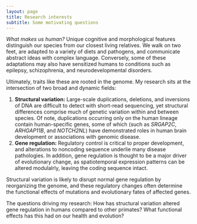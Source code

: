 ```yaml
---
layout: page
title: Research interests
subtitle: Some motivating questions
---
```


*What makes us human?* Unique cognitive and morphological features distinguish our species from our closest living relatives. We walk on two feet, are adapted to a variety of diets and pathogens, and communicate abstract ideas with complex language. Conversely, some of these adaptations may also have sensitized humans to conditions such as epilepsy, schizophrenia, and neurodevelopmental disorders.

Ultimately, traits like these are rooted in the genome. My research sits at the intersection of two broad and dynamic fields:
1. **Structural variation:** Large-scale duplications, deletions, and inversions of DNA are difficult to detect with short-read sequencing, yet structural differences comprise much of genetic variation within and between species. Of note, duplications occurring only on the human lineage contain human-specific genes, some of which (such as *SRGAP2C*, *ARHGAP11B*, and *NOTCH2NL*) have demonstrated roles in human brain development or associations with genomic disease.
2. **Gene regulation:** Regulatory control is critical to proper development, and alterations to noncoding sequence underlie many disease pathologies. In addition, gene regulation is thought to be a major driver of evolutionary change, as spatiotemporal expression patterns can be altered modulalrly, leaving the coding sequence intact.

Structural variation is likely to disrupt normal gene regulation by reorganizing the genome, and these regulatory changes often determine the functional effects of mutations and evolutionary fates of affected genes.

The questions driving my research: How has structural variation altered gene regulation in humans compared to other primates? What functional effects has this had on our health and evolution?
